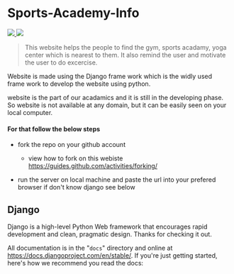 # Sports-Academy-Info
<p>
  <a href="https://github.com/dhruv-vachhani/Sports-Academy-Info/issues">
    <img src="https://img.shields.io/github/issues/dhruv-vachhani/Sports-Academy-Info"/> 
  </a>
  <a href="https://github.com/dhruv-vachhani/Sports-Academy-Info/members">
    <img src="https://img.shields.io/github/forks/dhruv-vachhani/Sports-Academy-Info"/> 
  </a>
</p>
  
> This website helps the people to find the gym, sports acadamy, yoga center which is nearest to them. It also remind the user and motivate the user to do excercise. 

Website is made using the Django frame work which is the widly used frame work to develop the website using python.


website is the part of our acadamics and it is still in the developing phase. So website is not available at any domain,  but it can be easily seen on your local computer. 

#### For that follow the below steps
* fork the repo on your github account
  * view how to fork on this webiste https://guides.github.com/activities/forking/
  
  
* run the server on local machine and paste the url into your prefered browser if don't know django see below


## Django
Django is a high-level Python Web framework that encourages rapid development
and clean, pragmatic design. Thanks for checking it out.

All documentation is in the "``docs``" directory and online at
https://docs.djangoproject.com/en/stable/. If you're just getting started,
here's how we recommend you read the docs:
